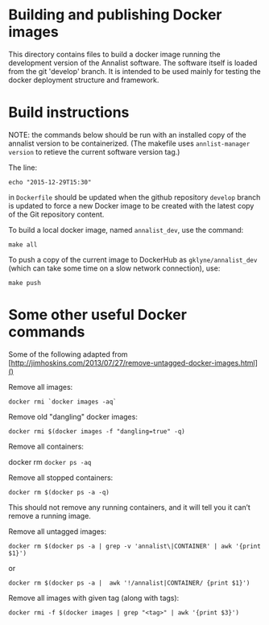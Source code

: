 # Building and publishing Docker images

This directory contains files to build a docker image running the development version of the Annalist software.  The software itself is loaded from the git 'develop' branch.  It is intended to be used mainly for testing the docker deployment structure and framework.

# Build instructions

NOTE: the commands below should be run with an installed copy of the annalist version to be containerized.  (The makefile uses `annlist-manager version` to retieve the current software version tag.)

The line:

    echo "2015-12-29T15:30"

in `Dockerfile` should be updated when the github repository `develop` branch is updated to force a new Docker image to be created with the latest copy of the Git repository content.

To build a local docker image, named `annalist_dev`, use the command:

    make all

To push a copy of the current image to DockerHub as `gklyne/annalist_dev` (which can take some time on a slow network connection), use:

    make push

# Some other useful Docker commands

Some of the following adapted from [http://jimhoskins.com/2013/07/27/remove-untagged-docker-images.html]()

Remove all images:

    docker rmi `docker images -aq`

Remove old "dangling" docker images:

    docker rmi $(docker images -f "dangling=true" -q)

Remove all containers:

   docker rm `docker ps -aq`

Remove all stopped containers:

    docker rm $(docker ps -a -q)

This should not remove any running containers, and it will tell you it can’t remove a running image.

Remove all untagged images:

    docker rm $(docker ps -a | grep -v 'annalist\|CONTAINER' | awk '{print $1}')

or

    docker rm $(docker ps -a |  awk '!/annalist|CONTAINER/ {print $1}')

Remove all images with given tag (along with tags):

    docker rmi -f $(docker images | grep "<tag>" | awk '{print $3}')

